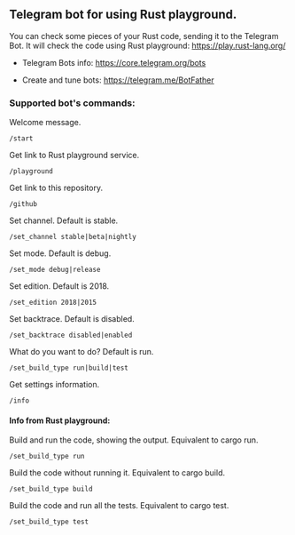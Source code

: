 ## Telegram bot for using Rust playground.

You can check some pieces of your Rust code, sending it to the Telegram Bot.
It will check the code using Rust playground: https://play.rust-lang.org/

* Telegram Bots info: https://core.telegram.org/bots

* Create and tune bots: https://telegram.me/BotFather

### Supported bot's commands:

Welcome message.
```
/start
```

Get link to Rust playground service.
```
/playground
```

Get link to this repository.
```
/github
```

Set channel. Default is stable.
```
/set_channel stable|beta|nightly
```

Set mode. Default is debug.
```
/set_mode debug|release
```

Set edition. Default is 2018.
```
/set_edition 2018|2015
```

Set backtrace. Default is disabled.
```
/set_backtrace disabled|enabled
```

What do you want to do? Default is run.
```
/set_build_type run|build|test
```

Get settings information.
```
/info
```

#### Info from Rust playground:

Build and run the code, showing the output. Equivalent to cargo run.
```
/set_build_type run
```

Build the code without running it. Equivalent to cargo build.
```
/set_build_type build
```

Build the code and run all the tests. Equivalent to cargo test.
```
/set_build_type test
```
